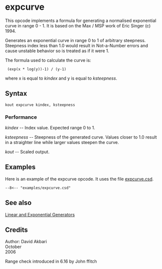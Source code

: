 <!--
id:expcurve
category:Signal Generators:Linear and Exponential Generators
-->
# expcurve
This opcode implements a formula for generating a normalised exponential curve in range 0 - 1. It is based on the Max / MSP work of Eric Singer (c) 1994.

Generates an exponential curve in range 0 to 1 of arbitrary steepness. Steepness index less than 1.0 would result in Not-a-Number errors and cause unstable behavior so is treated as if it were 1.

The formula used to calculate the curve is:
```
 (exp(x * log(y))-1) / (y-1)
```
where x is equal to _kindex_ and y is equal to _ksteepness_.

## Syntax
```csound-orc
kout expcurve kindex, ksteepness
```

### Performance
_kindex_ -- Index value. Expected range 0 to 1.

_ksteepness_ -- Steepness of the generated curve. Values
      closer to 1.0 result in a straighter line while larger values steepen the
      curve.

_kout_ -- Scaled output.

## Examples
Here is an example of the expcurve opcode. It uses the file [expcurve.csd](../../examples/expcurve.csd).
``` csound-orc title="Example of the expcurve opcode." linenums="1"
--8<-- "examples/expcurve.csd"
```

## See also
[Linear and Exponential Generators](../../siggen/lineexp)

## Credits
Author: David Akbari  
October  
2006

Range check introduced in 6.16 by John ffitch
